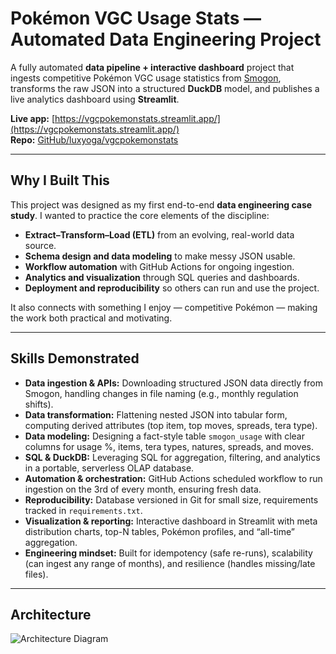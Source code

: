 # Pokémon VGC Usage Stats — Automated Data Engineering Project

A fully automated **data pipeline + interactive dashboard** project that ingests competitive Pokémon VGC usage statistics from [Smogon](https://www.smogon.com/stats/), transforms the raw JSON into a structured **DuckDB** model, and publishes a live analytics dashboard using **Streamlit**.  

**Live app:** [https://vgcpokemonstats.streamlit.app/](https://vgcpokemonstats.streamlit.app/)  
**Repo:** [GitHub/luxyoga/vgcpokemonstats](https://github.com/luxyoga/vgcpokemonstats)

---

## Why I Built This

This project was designed as my first end-to-end **data engineering case study**. I wanted to practice the core elements of the discipline:  

- **Extract–Transform–Load (ETL)** from an evolving, real-world data source.  
- **Schema design and data modeling** to make messy JSON usable.  
- **Workflow automation** with GitHub Actions for ongoing ingestion.  
- **Analytics and visualization** through SQL queries and dashboards.  
- **Deployment and reproducibility** so others can run and use the project.  

It also connects with something I enjoy — competitive Pokémon — making the work both practical and motivating.

---

## Skills Demonstrated

- **Data ingestion & APIs:** Downloading structured JSON data directly from Smogon, handling changes in file naming (e.g., monthly regulation shifts).  
- **Data transformation:** Flattening nested JSON into tabular form, computing derived attributes (top item, top moves, spreads, tera type).  
- **Data modeling:** Designing a fact-style table `smogon_usage` with clear columns for usage %, items, tera types, natures, spreads, and moves.  
- **SQL & DuckDB:** Leveraging SQL for aggregation, filtering, and analytics in a portable, serverless OLAP database.  
- **Automation & orchestration:** GitHub Actions scheduled workflow to run ingestion on the 3rd of every month, ensuring fresh data.  
- **Reproducibility:** Database versioned in Git for small size, requirements tracked in `requirements.txt`.  
- **Visualization & reporting:** Interactive dashboard in Streamlit with meta distribution charts, top-N tables, Pokémon profiles, and “all-time” aggregation.  
- **Engineering mindset:** Built for idempotency (safe re-runs), scalability (can ingest any range of months), and resilience (handles missing/late files).  

---

## Architecture

![Architecture Diagram](docs/architecture.png)
